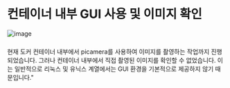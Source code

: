 # 컨테이너 내부 GUI 사용 및 이미지 확인 
![image](https://github.com/NerdConnection/Raspberry-Pi-5-Computer-Vision/assets/100738404/71ae4cec-59a4-4a0a-91d3-ce68ca23daa0)


###

현재 도커 컨테이너 내부에서 picamera를 사용하여 이미지를 촬영하는 작업까지 진행되었습니다. 그러나 컨테이너 내부에서 직접 촬영된 이미지를 확인할 수 없었습니다. 이는 일반적으로 리눅스 및 유닉스 계열에서는 GUI 환경을 기본적으로 제공하지 않기 때문입니다."


